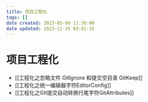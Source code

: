 ```yaml
---
title: 项目工程化
tags: []
date created: 2023-05-09 11:36:00
date updated: 2023-11-25 03:01:25
---
```


# 项目工程化

- [[工程化之忽略文件 GitIgnore 和提交空目录 GitKeep]]
- [[工程化之统一编辑器字符EditorConfig]]
- [[工程化之GIt提交自动转换行尾字符GitAttributes]]
